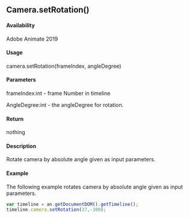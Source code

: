 ## Camera.setRotation()

#### Availability

Adobe Animate 2019

#### Usage

camera.setRotation(frameIndex, angleDegree)

#### Parameters

frameIndex:int - frame Number in timeline

AngleDegree:int - the angleDegree for rotation.

#### Return

nothing

#### Description

Rotate camera by absolute angle given as input parameters.

#### Example

The following example rotates camera by absolute angle given as input parameters.
```javascript
var timeline = an.getDocumentDOM().getTimeline();
timeline.camera.setRotation(37,-100);
```